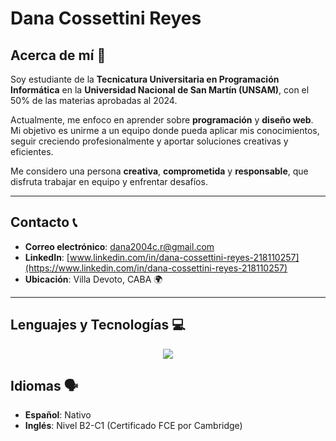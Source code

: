 # Dana Cossettini Reyes

## Acerca de mí 🤔

Soy estudiante de la **Tecnicatura Universitaria en Programación Informática** en la **Universidad Nacional de San Martín (UNSAM)**, con el 50% de las materias aprobadas al 2024. 

Actualmente, me enfoco en aprender sobre **programación** y **diseño web**. Mi objetivo es unirme a un equipo donde pueda aplicar mis conocimientos, seguir creciendo profesionalmente y aportar soluciones creativas y eficientes.

Me considero una persona **creativa**, **comprometida** y **responsable**, que disfruta trabajar en equipo y enfrentar desafíos.

---

## Contacto 📞

- **Correo electrónico**: [dana2004c.r@gmail.com](mailto:dana2004c.r@gmail.com)
- **LinkedIn**: [www.linkedin.com/in/dana-cossettini-reyes-218110257](https://www.linkedin.com/in/dana-cossettini-reyes-218110257)
- **Ubicación**: Villa Devoto, CABA 🌍

---

## Lenguajes y Tecnologías 💻
<p align="center">
  <a href="https://skillicons.dev">
    <img src="https://skillicons.dev/icons?i=git,css,discord,figma,github,html,js,mysql,nodejs,python,react,vscode&perline=14" />
  </a>
</p>

## Idiomas 🗣️

- **Español**: Nativo
- **Inglés**: Nivel B2-C1 (Certificado FCE por Cambridge)

